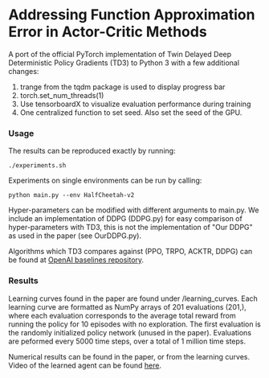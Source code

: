 # Addressing Function Approximation Error in Actor-Critic Methods

A port of the official PyTorch implementation of Twin Delayed Deep Deterministic Policy Gradients (TD3) to Python 3 with a few additional changes:

1. trange from the tqdm package is used to display progress bar
2. torch.set_num_threads(1)
3. Use tensorboardX to visualize evaluation performance during training
4. One centralized function to set seed. Also set the seed of the GPU.

### Usage
The results can be reproduced exactly by running:
```
./experiments.sh
```
Experiments on single environments can be run by calling:
```
python main.py --env HalfCheetah-v2
```

Hyper-parameters can be modified with different arguments to main.py. We include an implementation of DDPG (DDPG.py) for easy comparison of hyper-parameters with TD3, this is not the implementation of "Our DDPG" as used in the paper (see OurDDPG.py). 

Algorithms which TD3 compares against (PPO, TRPO, ACKTR, DDPG) can be found at [OpenAI baselines repository](https://github.com/openai/baselines). 

### Results
Learning curves found in the paper are found under /learning_curves. Each learning curve are formatted as NumPy arrays of 201 evaluations (201,), where each evaluation corresponds to the average total reward from running the policy for 10 episodes with no exploration. The first evaluation is the randomly initialized policy network (unused in the paper). Evaluations are peformed every 5000 time steps, over a total of 1 million time steps. 

Numerical results can be found in the paper, or from the learning curves. Video of the learned agent can be found [here](https://youtu.be/x33Vw-6vzso). 
